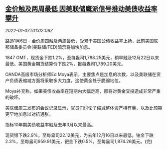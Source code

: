 <!--1641519063000-->
[金价触及两周最低 因美联储鹰派信号推动美债收益率攀升](https://cn.reuters.com/article/precious-metals-0106-thur-idCNKBS2JH02D)
------

<div><i>2022-01-07T01:02:06Z</i></div><p>路透1月6日 - 金价周四触及两周最低，受累于美国公债收益率上扬，此前美国联邦储备委员会(美联储/FED)暗示将加快加息。</p><p>1847 GMT，现货金下跌1.2%，至每盎司1,788.25美元，稍早触及12月22日以来最低。美国黄金期货结算价下跌2%，报每盎司1,789.20美元。</p><p>OANDA高级市场分析师Ed Moya表示，主要焦点是加息的次数，以及美联储在资产负债表缩减方面将采取多大力度，这使黄金处于脆弱地位。</p><p>Moya补充称，如果美债收益率在短期内大幅走高，那将对黄金交投造成非常严重的破坏。</p><p>美联储周三发布的会议记录显示，官员们讨论了缩减整体资产持有量，以及比预期更早地加息以对抗通胀。</p><p>指标10年期美债收益率触及去年3月以来最高。</p><p>现货银下跌2.9%，至每盎司22.12美元，为去年12月16日以来最低。铂金下跌2.3%，至每盎司959.91美元，钯金下跌0.5%，至每盎司1,874.26美元。(完)</p>
